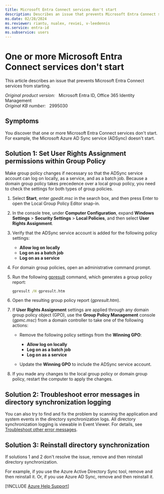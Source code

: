 ```yaml
---
title: Microsoft Entra Connect services don't start
description: Describes an issue that prevents Microsoft Entra Connect services from starting. Provides a resolution.
ms.date: 02/28/2024
ms.reviewer: riantu, nualex, reviei, v-leedennis
ms.service: entra-id
ms.subservice: users
---
```

# One or more Microsoft Entra Connect services don't start

This article describes an issue that prevents Microsoft Entra Connect services from starting.

_Original product version:_ &nbsp; Microsoft Entra ID, Office 365 Identity Management  
_Original KB number:_ &nbsp; 2995030

## Symptoms

You discover that one or more Microsoft Entra Connect services don't start. For example, the Microsoft Azure AD Sync service (ADSync) doesn't start.

## Solution 1: Set User Rights Assignment permissions within Group Policy

Make group policy changes if necessary so that the ADSync service account can log on locally, as a service, and as a batch job. Because a domain group policy takes precedence over a local group policy, you need to check the settings for both types of group policies.

1. Select **Start**, enter _gpedit.msc_ in the search box, and then press Enter to open the Local Group Policy Editor snap-in.

1. In the console tree, under **Computer Configuration**, expand **Windows Settings** > **Security Settings** > **Local Policies**, and then select **User Rights Assignment**.

1. Verify that the ADSync service account is added for the following policy settings:

   - **Allow log on locally**
   - **Log on as a batch job**
   - **Log on as a service**

1. For domain group policies, open an administrative command prompt.

1. Run the following [gpresult](/windows-server/administration/windows-commands/gpresult) command, which generates a group policy report:

   ```cmd
   gpresult /H gpresult.htm
   ```

1. Open the resulting group policy report (*gpresult.htm*).

1. If **User Rights Assignment** settings are applied through any domain group policy object (GPO), use the **Group Policy Management** console (*gpmc.msc*) from a domain controller to take one of the following actions:

   - Remove the following policy settings from the **Winning GPO**:
     - **Allow log on locally**
     - **Log on as a batch job**
     - **Log on as a service**

   - Update the **Winning GPO** to include the ADSync service account.

1. If you made any changes to the local group policy or domain group policy, restart the computer to apply the changes.

## Solution 2: Troubleshoot error messages in directory synchronization logging

You can also try to find and fix the problem by scanning the application and system events in the directory synchronization logs. All directory synchronization logging is viewable in Event Viewer. For details, see [Troubleshoot other error messages](installation-configuration-wizard-errors.md#troubleshoot-other-error-messages).

## Solution 3: Reinstall directory synchronization

If solutions 1 and 2 don't resolve the issue, remove and then reinstall directory synchronization.

For example, if you use the Azure Active Directory Sync tool, remove and then reinstall it. Or, if you use Azure AD Sync, remove and then reinstall it.

[!INCLUDE [Azure Help Support](../../../includes/azure-help-support.md)]
